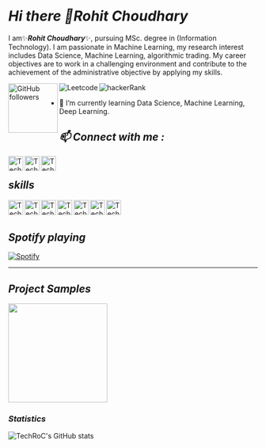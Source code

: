
# *Hi there 👋Rohit Choudhary*

I am✨***Rohit Choudhary***✨, pursuing MSc. degree in (Information Technology). I am passionate in Machine Learning, my research interest includes Data Science, Machine Learning, algorithmic trading. My career objectives are to work in a challenging environment and contribute to the achievement of the administrative objective by applying my skills.

<img align="left" width="100px" alt="GitHub followers" src="https://img.shields.io/github/followers/TechRoC?style=social"/>[<img align="left" alt = "Leetcode" src="https://img.shields.io/badge/Leetcode-Programming-lightgrey"/>][website] [<img align="left" alt = "hackerRank" src="https://img.shields.io/badge/HackRank-Programming-green" />][websitea]
  




[website]: https://leetcode.com/rohitchoudhary7718/

[websitea]: https://www.hackerrank.com/rohitchoudhary71
</br>
- 🌱 I’m currently learning Data Science, Machine Learning, Deep Learning.

## ***📫 Connect with me :***

  [<img align="left" width="30px" alt="TechRoC | LinkedIn" src="https://cdn.jsdelivr.net/npm/simple-icons@v3/icons/linkedin.svg" color="blue"/>][linkedin]      [<img align="left" width="30px" alt="TechRoC | facebook" src="https://unpkg.com/simple-icons@v3/icons/facebook.svg" />][facebook] [<img align= "left" width="30px" alt="TechRoC | Instagram" src="https://unpkg.com/simple-icons@v3/icons/instagram.svg" />][instagram]

<br />

## ***skills***

<img align="left" width="30px" alt="TechRoC | LinkedIn" src="https://simpleicons.org/icons/python.svg"/>
<img align="left" width="30px" alt="TechRoC | LinkedIn" src="https://simpleicons.org/icons/java.svg"/>
<img align="left" width="30px" alt="TechRoC | LinkedIn" src="https://simpleicons.org/icons/django.svg"/>
<img align="left" width="30px" alt="TechRoC | LinkedIn" src="https://simpleicons.org/icons/mongodb.svg"/>
<img align="left" width="30px" alt="TechRoC | LinkedIn" src="https://simpleicons.org/icons/postgresql.svg"/>
<img align="left" width="30px" alt="TechRoC | LinkedIn" src="https://simpleicons.org/icons/xamarin.svg"/>
<img align="left" width="30px" alt="TechRoC | LinkedIn" src="https://simpleicons.org/icons/tensorflow.svg"/>

[linkedin]: https://www.linkedin.com/in/rohit-choudhary-1789771a0
[facebook]: https://www.facebook.com/profile.php?id=100027133413454
[instagram]: https://www.instagram.com/rohitchoudhary312

<br />
<br />

## ***Spotify playing***

[![Spotify](https://novatorem-rho-nine.vercel.app/api/spotify)](https://open.spotify.com/user/Rohit)
<br />

---

## ***Project Samples***

<img width="200px" src="https://user-images.githubusercontent.com/60687531/92041095-3bf45600-ed95-11ea-99f9-6fffd78579ce.gif" />

### *Statistics*

<!-- START_SECTION:activity -->

   <img align="left" alt="TechRoC's GitHub stats" src="https://github-readme-stats-kappa-dun.vercel.app/api?username=TechRoC&show_icons=False&hide_border=True"/>
